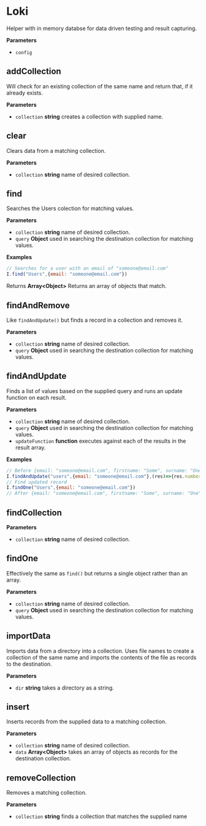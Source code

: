# Loki

Helper with in memory databse for data driven testing and result capturing.

**Parameters**

-   `config`  

## addCollection

Will check for an existing collection of the same name and return that, if it already exists.

**Parameters**

-   `collection` **string** creates a collection with supplied name.

## clear

Clears data from a matching collection.

**Parameters**

-   `collection` **string** name of desired collection.

## find

Searches the Users colection for matching values.

**Parameters**

-   `collection` **string** name of desired collection.
-   `query` **Object** used in searching the destination collection for matching values.

**Examples**

```javascript
// Searches for a user with an email of "someone@email.com"
I.find("Users",{email: "someone@email.com"})
```

Returns **Array&lt;Object&gt;** Returns an array of objects that match.

## findAndRemove

Like `findAndUpdate()` but finds a record in a collection and removes it.

**Parameters**

-   `collection` **string** name of desired collection.
-   `query` **Object** used in searching the destination collection for matching values.

## findAndUpdate

Finds a list of values based on the supplied query and runs an update function on each result.

**Parameters**

-   `collection` **string** name of desired collection.
-   `query` **Object** used in searching the destination collection for matching values.
-   `updateFunction` **function** executes against each of the results in the result array.

**Examples**

```javascript
// Before {email: "someone@email.com", firstname: "Some", surname: "One", address1: "1 Some Place"}
I.findAndUpdate("users",{email: "someone@email.com"},(res)=>{res.number = "01234567890"})
// Find updated record
I.findOne("Users",{email: "someone@email.com"})
// After {email: "someone@email.com", firstname: "Some", surname: "One", address1: "1 Some Place", number:01234567890}
```

## findCollection

**Parameters**

-   `collection` **string** name of desired collection.

## findOne

Effectively the same as `find()` but returns a single object rather than an array.

**Parameters**

-   `collection` **string** name of desired collection.
-   `query` **Object** used in searching the destination collection for matching values.

## importData

Imports data from a directory into a collection. Uses file names to create a collection of the same name and imports the contents of the file as records to the destination.

**Parameters**

-   `dir` **string** takes a directory as a string.

## insert

Inserts records from the supplied data to a matching collection.

**Parameters**

-   `collection` **string** name of desired collection.
-   `data` **Array&lt;Object&gt;** takes an array of objects as records for the destination collection.

## removeCollection

Removes a matching collection.

**Parameters**

-   `collection` **string** finds a collection that matches the supplied name
